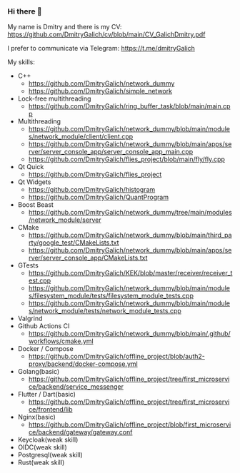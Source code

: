 ### Hi there 👋

My name is Dmitry and there is my CV: https://github.com/DmitryGalich/cv/blob/main/CV_GalichDmitry.pdf

I prefer to communicate via Telegram: https://t.me/dmitryGalich

My skills:
* C++
  * https://github.com/DmitryGalich/network_dummy
  * https://github.com/DmitryGalich/simple_network
* Lock-free multithreading
  * https://github.com/DmitryGalich/ring_buffer_task/blob/main/main.cpp
* Multithreading
  * https://github.com/DmitryGalich/network_dummy/blob/main/modules/network_module/client/client.cpp
  * https://github.com/DmitryGalich/network_dummy/blob/main/apps/server/server_console_app/server_console_app_main.cpp
  * https://github.com/DmitryGalich/flies_project/blob/main/fly/fly.cpp
* Qt Quick
  * https://github.com/DmitryGalich/flies_project
* Qt Widgets
  * https://github.com/DmitryGalich/histogram
  * https://github.com/DmitryGalich/QuantProgram
* Boost Beast
  * https://github.com/DmitryGalich/network_dummy/tree/main/modules/network_module/server
* CMake
  * https://github.com/DmitryGalich/network_dummy/blob/main/third_party/google_test/CMakeLists.txt
  * https://github.com/DmitryGalich/network_dummy/blob/main/apps/server/server_console_app/CMakeLists.txt
* GTests
  * https://github.com/DmitryGalich/KEK/blob/master/receiver/receiver_test.cpp
  * https://github.com/DmitryGalich/network_dummy/blob/main/modules/filesystem_module/tests/filesystem_module_tests.cpp
  * https://github.com/DmitryGalich/network_dummy/blob/main/modules/network_module/tests/network_module_tests.cpp
* Valgrind
* Github Actions CI
  * https://github.com/DmitryGalich/network_dummy/blob/main/.github/workflows/cmake.yml
* Docker / Compose
  * https://github.com/DmitryGalich/offline_project/blob/auth2-proxy/backend/docker-compose.yml
* Golang(basic)
  * https://github.com/DmitryGalich/offline_project/tree/first_microservice/backend/service_messenger
* Flutter / Dart(basic)
  * https://github.com/DmitryGalich/offline_project/tree/first_microservice/frontend/lib
* Nginx(basic)
  * https://github.com/DmitryGalich/offline_project/blob/first_microservice/backend/gateway/gateway.conf
* Keycloak(weak skill)
* OIDC(weak skill)
* Postgresql(weak skill)
* Rust(weak skill)
